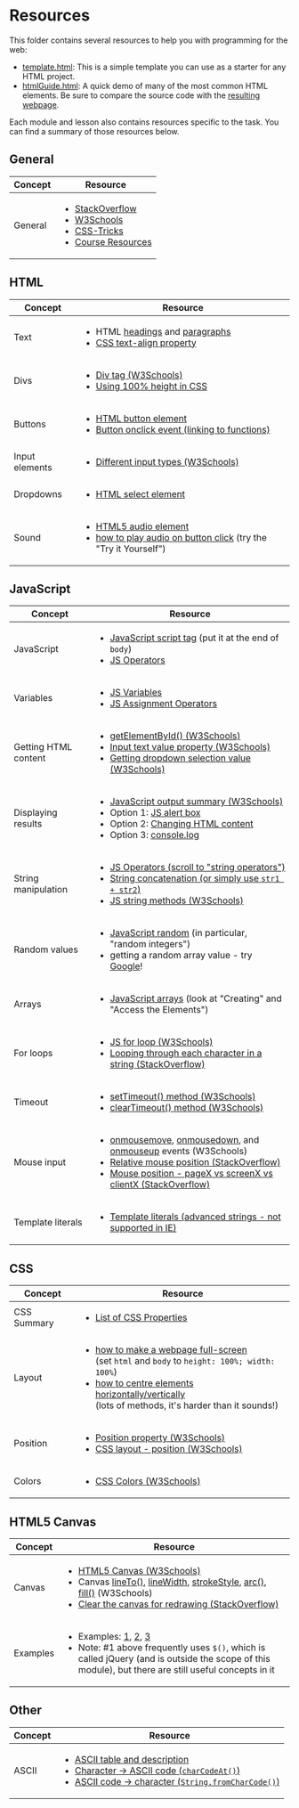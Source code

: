 # Resources

This folder contains several resources to help you with programming for the web:

- [template.html](./template.html): This is a simple template you can use as a starter for any HTML project.
- [htmlGuide.html](./htmlGuide.html): A quick demo of many of the most common HTML elements. Be sure to compare the source code with the [resulting webpage](https://northcotehs.github.io/10MPRO/resources/htmlGuide.html).

Each module and lesson also contains resources specific to the task. You can find a summary of those resources below.

## General

| Concept     | Resource |
|-------------|----------|
| General     | <ul><li>[StackOverflow](https://stackoverflow.com/)</li><li>[W3Schools](https://www.w3schools.com/)</li><li>[CSS-Tricks](https://css-tricks.com/)</li><li>[Course Resources](/resources/)</li></ul> |

## HTML

| Concept     | Resource |
|-------------|----------|
| Text        | <ul><li>HTML [headings](https://www.w3schools.com/html/html_headings.asp) and [paragraphs](https://www.w3schools.com/html/html_paragraphs.asp)</li><li>[CSS text-align property](https://www.w3schools.com/cssref/pr_text_text-align.asp)</li></ul> |
| Divs        | <ul><li>[Div tag (W3Schools)](https://www.w3schools.com/tags/tag_div.asp)</li><li>[Using 100% height in CSS](https://mattboldt.com/css-100-percent-height/)</li></ul> |
| Buttons     | <ul><li>[HTML button element](https://www.w3schools.com/tags/tag_button.asp)</li><li>[Button onclick event (linking to functions)](https://www.w3schools.com/jsref/event_onclick.asp)</li></ul> |
| Input elements | <ul><li>[Different input types (W3Schools)](https://www.w3schools.com/tags/att_input_type.asp)</li></ul> |
| Dropdowns   | <ul><li>[HTML select element](https://www.w3schools.com/tags/tag_select.asp)</li></ul> |
| Sound       | <ul><li>[HTML5 audio element](https://www.w3schools.com/html/html5_audio.asp)</li><li>[how to play audio on button click](https://www.w3schools.com/jsref/met_audio_play.asp) (try the "Try it Yourself")</li></ul> |

## JavaScript

| Concept              | Resource |
|----------------------|----------|
| JavaScript           | <ul><li>[JavaScript script tag](https://www.w3schools.com/js/js_whereto.asp) (put it at the end of `body`)</li><li>[JS Operators](https://www.w3schools.com/js/js_operators.asp)</li></ul> |
| Variables            | <ul><li>[JS Variables](https://www.w3schools.com/js/js_assignment.asp)</li><li>[JS Assignment Operators](https://www.w3schools.com/js/js_assignment.asp)</li></ul> |
| Getting HTML content | <ul><li>[getElementById() (W3Schools)](https://www.w3schools.com/jsref/met_document_getelementbyid.asp)</li><li>[Input text value property (W3Schools)](https://www.w3schools.com/jsref/prop_text_value.asp)</li><li>[Getting dropdown selection value (W3Schools)](https://www.w3schools.com/jsref/prop_select_value.asp)</li></ul> |
| Displaying results   | <ul><li>[JavaScript output summary (W3Schools)](https://www.w3schools.com/js/js_output.asp)</li><li>Option 1: [JS alert box](https://www.w3schools.com/js/js_popup.asp)</li><li>Option 2: [Changing HTML content](https://www.w3schools.com/js/js_htmldom_html.asp)</li><li>Option 3: [console.log](https://www.w3schools.com/jsref/met_console_log.asp)</li></ul> |
| String manipulation  | <ul><li>[JS Operators (scroll to "string operators")](https://www.w3schools.com/js/js_operators.asp)</li><li>[String concatenation (or simply use `str1 + str2`)](https://www.w3schools.com/jsref/jsref_concat_string.asp)</li><li>[JS string methods (W3Schools)](https://www.w3schools.com/js/js_string_methods.asp)</li></ul> |
| Random values        | <ul><li>[JavaScript random](https://www.w3schools.com/js/js_random.asp) (in particular, "random integers")</li><li>getting a random array value - try [Google](https://www.google.com.au/)!</li></ul> |
| Arrays               | <ul><li>[JavaScript arrays](https://www.w3schools.com/js/js_arrays.asp) (look at "Creating" and "Access the Elements")</li></ul> |
| For loops            | <ul><li>[JS for loop (W3Schools)](https://www.w3schools.com/js/js_loop_for.asp)</li><li>[Looping through each character in a string (StackOverflow)](https://stackoverflow.com/a/1967132/4080966)</li></ul> |
| Timeout              | <ul><li>[setTimeout() method (W3Schools)](https://www.w3schools.com/jsref/met_win_settimeout.asp)</li><li>[clearTimeout() method (W3Schools)](https://www.w3schools.com/jsref/met_win_cleartimeout.asp)</li></ul> |
| Mouse input          | <ul><li>[onmousemove](https://www.w3schools.com/jsref/event_onmousemove.asp), [onmousedown](https://www.w3schools.com/jsref/event_onmousedown.asp), and [onmouseup](https://www.w3schools.com/jsref/event_onmouseup.asp) events (W3Schools)</li><li>[Relative mouse position (StackOverflow)](https://stackoverflow.com/a/42111623/4080966)</li><li>[Mouse position - pageX vs screenX vs clientX (StackOverflow)](https://stackoverflow.com/a/9335517)</li></ul> |
| Template literals    | <ul><li>[Template literals (advanced strings - not supported in IE)](https://developer.mozilla.org/en-US/docs/Web/JavaScript/Reference/Template_literals)</li></ul> |

## CSS

| Concept       | Resource |
|---------------|----------|
| CSS Summary   | <ul><li>[List of CSS Properties](https://www.w3schools.com/cssref/)</li></ul> |
| Layout        | <ul><li>[how to make a webpage full-screen](https://stackoverflow.com/a/8464208)<br />(set `html` and `body` to `height: 100%; width: 100%`)</li><li>[how to centre elements horizontally/vertically](https://css-tricks.com/centering-css-complete-guide/)<br />(lots of methods, it's harder than it sounds!)</li></ul>
| Position      | <ul><li>[Position property (W3Schools)](https://www.w3schools.com/cssref/pr_class_position.asp)</li><li>[CSS layout - position (W3Schools)](https://www.w3schools.com/css/css_positioning.asp)</li></ul> |
| Colors        | <ul><li>[CSS Colors (W3Schools)](https://www.w3schools.com/cssref/css_colors_legal.asp)</li></ul> |

## HTML5 Canvas

| Concept       | Resource |
|---------------|----------|
| Canvas        | <ul><li>[HTML5 Canvas (W3Schools)](https://www.w3schools.com/html/html5_canvas.asp)</li><li>Canvas [lineTo()](https://www.w3schools.com/tags/canvas_lineto.asp), [lineWidth](https://www.w3schools.com/tags/canvas_linewidth.asp), [strokeStyle](https://www.w3schools.com/tags/canvas_strokestyle.asp), [arc()](https://www.w3schools.com/tags/canvas_arc.asp), [fill()](https://www.w3schools.com/tags/canvas_fill.asp) (W3Schools)</li><li>[Clear the canvas for redrawing (StackOverflow)](https://stackoverflow.com/a/2142549/4080966)</li></ul> |
| Examples      | <ul><li>Examples: [1](https://www.codicode.com/art/how_to_draw_on_a_html5_canvas_with_a_mouse.aspx), [2](https://stackoverflow.com/a/8398189), [3](https://medium.com/@jagadeshanh/html5-canvas-click-and-draw-f665e02f5744)</li><li>Note: #1 above frequently uses `$()`, which is called jQuery (and is outside the scope of this module), but there are still useful concepts in it</li></ul> |

## Other

| Concept       | Resource |
|---------------|----------|
| ASCII         | <ul><li>[ASCII table and description](http://www.asciitable.com/)</li><li>[Character -> ASCII code (`charCodeAt()`)](https://www.w3schools.com/jsref/jsref_charcodeat.asp)</li><li>[ASCII code -> character (`String.fromCharCode()`)](https://www.w3schools.com/jsref/jsref_fromcharcode.asp)</li></ul> |
